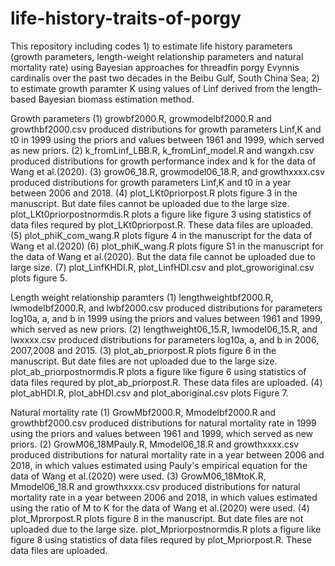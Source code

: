 # life-history-traits-of-porgy
This repository including codes 1) to estimate life history parameters (growth parameters, length-weight relationship parameters and natural mortality rate) using Bayesian approaches for threadfin porgy Evynnis cardinalis over the past two decades in the Beibu Gulf, South China Sea; 
                                2) to estimate growth paramter K using values of Linf derived from the length-based Bayesian biomass estimation method.

Growth parameters
(1) growbf2000.R, growmodelbf2000.R and growthbf2000.csv produced distributions for growth parameters Linf,K and t0 in 1999 using the priors and values between 1961 and 1999, which served as new priors.
(2) k_fromLinf_LBB.R, k_fromLinf_model.R and wangxh.csv produced distributions for growth performance index and k for the data of Wang et al.(2020).
(3) grow06_18.R, growmodel06_18.R, and growthxxxx.csv produced distributions for growth parameters Linf,K and t0 in a year between 2006 and 2018.
(4) plot_LKt0priorpost.R plots figure 3 in the manuscript. But date files cannot be uploaded due to the large size. plot_LKt0priorpostnormdis.R plots a figure like figure 3 using statistics of data files requred by plot_LKt0priorpost.R. These data files are uploaded.
(5) plot_phiK_com_wang.R plots figure 4 in the manuscript for the data of Wang et al.(2020)
(6) plot_phiK_wang.R plots figure S1 in the manuscript for the data of Wang et al.(2020). But the data file cannot be uploaded due to large size.
(7) plot_LinfKHDI.R, plot_LinfHDI.csv and plot_groworiginal.csv plots figure 5.

Length weight relationship paramters
(1) lengthweightbf2000.R, lwmodelbf2000.R, and lwbf2000.csv produced distributions for parameters log10a, a, and b in 1999 using the priors and values between 1961 and 1999, which served as new priors.
(2) lengthweight06_15.R, lwmodel06_15.R, and lwxxxx.csv produced distributions for parameters log10a, a, and b in 2006, 2007,2008 and 2015.
(3) plot_ab_priorpost.R plots figure 6 in the manuscript. But date files are not uploaded due to the large size. plot_ab_priorpostnormdis.R plots a figure like figure 6 using statistics of data files requred by plot_ab_priorpost.R. These data files are uploaded.
(4) plot_abHDI.R, plot_abHDI.csv and plot_aboriginal.csv plots Figure 7.

Natural mortality rate
(1) GrowMbf2000.R, Mmodelbf2000.R and growthbf2000.csv produced distributions for natural mortality rate in 1999 using the priors and values between 1961 and 1999, which served as new priors.
(2) GrowM06_18MPauly.R, Mmodel06_18.R and growthxxxx.csv produced distributions for natural mortality rate in a year between 2006 and 2018, in which values estimated using Pauly's empirical equation for the data of Wang et al.(2020) were used.
(3) GrowM06_18MtoK.R, Mmodel06_18.R and growthxxxx.csv produced distributions for natural mortality rate in a year between 2006 and 2018, in which values estimated using the ratio of M to K for the data of Wang et al.(2020) were used.
(4) plot_Mprorpost.R plots figure 8 in the manuscript. But date files are not uploaded due to the large size. plot_Mpriorpostnormdis.R plots a figure like figure 8 using statistics of data files requred by plot_Mpriorpost.R. These data files are uploaded.
